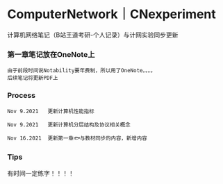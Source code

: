 # ComputerNetwork｜CNexperiment
计算机网络笔记（B站王道考研-个人记录）与计网实验同步更新


### 第一章笔记放在OneNote上
```
由于前段时间说Notability要年费制，所以用了OneNote。。。。
后续笔记将更新PDF上
```

### Process
```
Nov 9.2021   更新计算机性能指标

Nov 9.2021   更新计算机分层结构及协议相关概念

Nov 16.2021  更新第一章🐟与教材同步的内容，新增内容
```

### Tips
有时间一定练字！！！！
